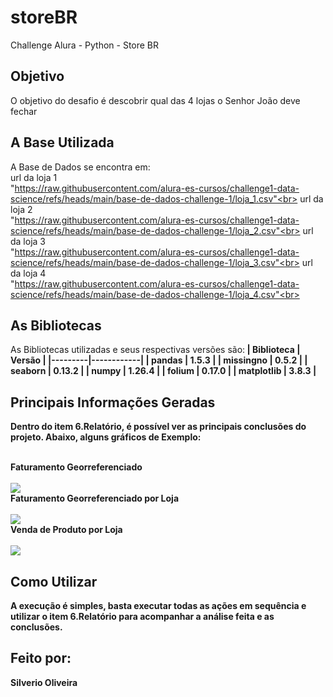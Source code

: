 # storeBR

Challenge Alura - Python - Store BR<br>

## Objetivo

<p>O objetivo do desafio é descobrir qual das 4 lojas o Senhor João deve fechar</p>

## A Base Utilizada

A Base de Dados se encontra em:<br>
url da loja 1<br>
"https://raw.githubusercontent.com/alura-es-cursos/challenge1-data-science/refs/heads/main/base-de-dados-challenge-1/loja_1.csv"<br>
url da loja 2<br>
"https://raw.githubusercontent.com/alura-es-cursos/challenge1-data-science/refs/heads/main/base-de-dados-challenge-1/loja_2.csv"<br>
url da loja 3<br>
"https://raw.githubusercontent.com/alura-es-cursos/challenge1-data-science/refs/heads/main/base-de-dados-challenge-1/loja_3.csv"<br>
url da loja 4<br>
"https://raw.githubusercontent.com/alura-es-cursos/challenge1-data-science/refs/heads/main/base-de-dados-challenge-1/loja_4.csv"<br>
<br>

## As Bibliotecas

As Bibliotecas utilizadas e seus respectivas versões são:<b>
| Biblioteca | Versão |
|---------|------------|
| pandas | 1.5.3 |
| missingno | 0.5.2 |
| seaborn | 0.13.2 |
| numpy | 1.26.4 |
| folium | 0.17.0 |
| matplotlib | 3.8.3 |

## Principais Informações Geradas

<p>Dentro do item 6.Relatório, é possível ver as principais conclusões do projeto. Abaixo, alguns gráficos de Exemplo:</p>
<br>
Faturamento Georreferenciado<br>
<br>
<img src="graficos/gráfico_12.png">
<br>
Faturamento Georreferenciado por Loja<br>
<br>
<img src="graficos/gráfico_10.png">
<br>
Venda de Produto por Loja<br>
<br>
<img src="graficos/gráfico_6.png">
<br>

## Como Utilizar

<p>A execução é simples, basta executar todas as ações em sequência e utilizar o item 6.Relatório para acompanhar a análise feita e as conclusões.</p>

## Feito por:

<p>Silverio Oliveira</p>